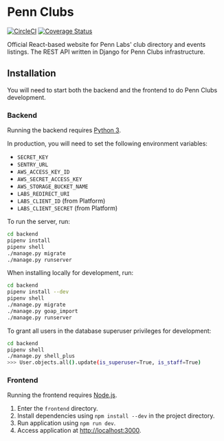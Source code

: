 # Penn Clubs

[![CircleCI](https://circleci.com/gh/pennlabs/pennclubs.svg?style=shield)](https://circleci.com/gh/pennlabs/pennclubs)
[![Coverage Status](https://codecov.io/gh/pennlabs/pennclubs/branch/master/graph/badge.svg)](https://codecov.io/gh/pennlabs/pennclubs)

Official React-based website for Penn Labs' club directory and events listings.
The REST API written in Django for Penn Clubs infrastructure.

## Installation

You will need to start both the backend and the frontend to do Penn Clubs development.

### Backend

Running the backend requires [Python 3](https://www.python.org/downloads/).

In production, you will need to set the following environment variables:
- `SECRET_KEY`
- `SENTRY_URL`
- `AWS_ACCESS_KEY_ID`
- `AWS_SECRET_ACCESS_KEY`
- `AWS_STORAGE_BUCKET_NAME`
- `LABS_REDIRECT_URI`
- `LABS_CLIENT_ID` (from Platform)
- `LABS_CLIENT_SECRET` (from Platform)

To run the server, run:
```bash
cd backend
pipenv install
pipenv shell
./manage.py migrate
./manage.py runserver
```

When installing locally for development, run:
```bash
cd backend
pipenv install --dev
pipenv shell
./manage.py migrate
./manage.py goap_import
./manage.py runserver
```

To grant all users in the database superuser privileges for development:
```bash
cd backend
pipenv shell
./manage.py shell_plus
>>> User.objects.all().update(is_superuser=True, is_staff=True)
```

### Frontend

Running the frontend requires [Node.js](https://nodejs.org/en/).

1. Enter the `frontend` directory.
2. Install dependencies using `npm install --dev` in the project directory.
3. Run application using `npm run dev`.
4. Access application at [http://localhost:3000](http://localhost:3000).
